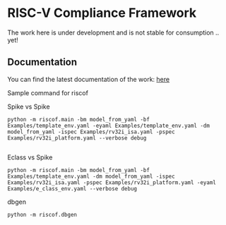# RISC-V Compliance Framework
The work here is under development and is not stable for consumption .. yet!

## Documentation
You can find the latest documentation of the work: [here](https://riscof.readthedocs.io/)

Sample command for riscof

Spike vs Spike
```
python -m riscof.main -bm model_from_yaml -bf Examples/template_env.yaml -eyaml Examples/template_env.yaml -dm model_from_yaml -ispec Examples/rv32i_isa.yaml -pspec Examples/rv32i_platform.yaml --verbose debug


```

Eclass vs Spike
```
python -m riscof.main -bm model_from_yaml -bf Examples/template_env.yaml -dm model_from_yaml -ispec Examples/rv32i_isa.yaml -pspec Examples/rv32i_platform.yaml -eyaml Examples/e_class_env.yaml --verbose debug

```

dbgen
```
python -m riscof.dbgen

```
